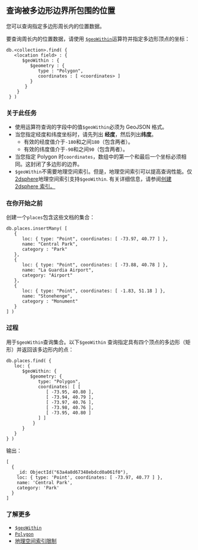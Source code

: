 ## 查询被多边形边界所包围的位置

您可以查询指定多边形周长内的位置数据。

要查询周长内的位置数据，请使用 [`$geoWithin`](https://www.mongodb.com/docs/v7.0/reference/operator/query/geoWithin/#mongodb-query-op.-geoWithin)运算符并指定多边形顶点的坐标：

```
db.<collection>.find( {
   <location field> : {
      $geoWithin : {
         $geometry : {
            type : "Polygon",
            coordinates : [ <coordinates> ]
         }
       }
    }
 } )
```

### 关于此任务

- 使用运算符查询的字段中的值`$geoWithin`必须为 GeoJSON 格式。
- 当您指定经度和纬度坐标时，请先列出 **经度**，然后列出**纬度**。
  - 有效的经度值介于`-180`和之间`180`（包含两者）。
  - 有效的纬度值介于`-90`和之间`90`（包含两者）。
- 当您指定 Polygon 时`coordinates`，数组中的第一个和最后一个坐标必须相同。这封闭了多边形的边界。
- `$geoWithin`不需要地理空间索引。但是，地理空间索引可以提高查询性能。仅[2dsphere](https://www.mongodb.com/docs/v7.0/core/indexes/index-types/geospatial/2dsphere/#std-label-2dsphere-index)地理空间索引支持`$geoWithin`. 有关详细信息，请参阅[创建 2dsphere 索引。](https://www.mongodb.com/docs/v7.0/core/indexes/index-types/geospatial/2dsphere/create/#std-label-create-2dsphere-index)

### 在你开始之前

创建一个`places`包含这些文档的集合：

```
db.places.insertMany( [
   {
      loc: { type: "Point", coordinates: [ -73.97, 40.77 ] },
      name: "Central Park",
      category : "Park"
   },
   {
      loc: { type: "Point", coordinates: [ -73.88, 40.78 ] },
      name: "La Guardia Airport",
      category: "Airport"
   },
   {
      loc: { type: "Point", coordinates: [ -1.83, 51.18 ] },
      name: "Stonehenge",
      category : "Monument"
   }
] )
```

### 过程

用于`$geoWithin`查询集合。以下`$geoWithin` 查询指定具有四个顶点的多边形（矩形）并返回该多边形内的点：

```
db.places.find( {
   loc: {
      $geoWithin: {
         $geometry: {
            type: "Polygon",
            coordinates: [ [
               [ -73.95, 40.80 ],
               [ -73.94, 40.79 ],
               [ -73.97, 40.76 ],
               [ -73.98, 40.76 ],
               [ -73.95, 40.80 ]
            ] ]
          }
      }
   }
} )
```

输出：

```
[
  {
    _id: ObjectId("63a4a8d67348ebdcd0a061f0"),
    loc: { type: 'Point', coordinates: [ -73.97, 40.77 ] },
    name: 'Central Park',
    category: 'Park'
  }
]
```

### 了解更多

- [`$geoWithin`](https://www.mongodb.com/docs/v7.0/reference/operator/query/geoWithin/#mongodb-query-op.-geoWithin)
- [`Polygon`](https://www.mongodb.com/docs/v7.0/reference/geojson/#std-label-geojson-polygon)
- [地理空间索引限制](https://www.mongodb.com/docs/v7.0/core/indexes/index-types/geospatial/restrictions/#std-label-geospatial-restrictions)